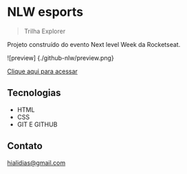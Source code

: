 # NLW esports 

> Trilha Explorer

Projeto construído do evento Next level Week da Rocketseat.

![preview] {./github-nlw/preview.png}

[Clique aqui para acessar](https://Hialii.github.io/NLW/)

## Tecnologias

- HTML
- CSS
- GIT E GITHUB

## Contato 

hialidias@gmail.com
